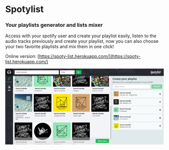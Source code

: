 # Spotylist
### Your playlists generator and lists mixer

Access with your spotify user and create your playlist easily, listen to the audio tracks previously and create your playlist, now you can also choose your two favorite playlists and mix them in one click!

Online version: [https://spoty-list.herokuapp.com/](https://spoty-list.herokuapp.com/) 

![alt text](/public/dist/images/spoty-search-desktop.png "Search page desktop version")


